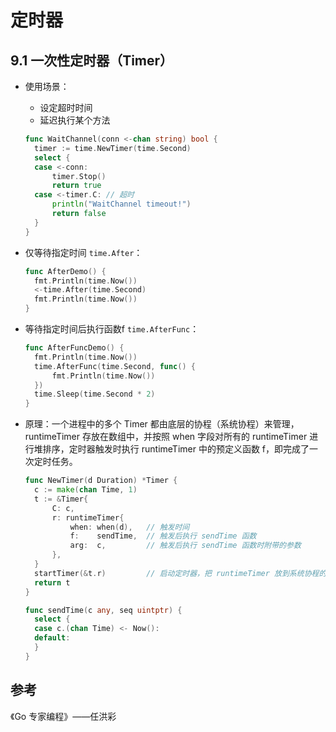 # 定时器

## 9.1 一次性定时器（Timer）

- 使用场景：

  - 设定超时时间
  - 延迟执行某个方法

  ```go
  func WaitChannel(conn <-chan string) bool {
  	timer := time.NewTimer(time.Second)
  	select {
  	case <-conn:
  		timer.Stop()
  		return true
  	case <-timer.C: // 超时
  		println("WaitChannel timeout!")
  		return false
  	}
  }
  ```

- 仅等待指定时间 `time.After`：

  ```go
  func AfterDemo() {
  	fmt.Println(time.Now())
  	<-time.After(time.Second)
  	fmt.Println(time.Now())
  }
  ```

- 等待指定时间后执行函数f `time.AfterFunc`：

  ```go
  func AfterFuncDemo() {
  	fmt.Println(time.Now())
  	time.AfterFunc(time.Second, func() {
  		fmt.Println(time.Now())
  	})
  	time.Sleep(time.Second * 2)
  }
  ```

- 原理：一个进程中的多个 Timer 都由底层的协程（系统协程）来管理，runtimeTimer 存放在数组中，并按照 when 字段对所有的 runtimeTimer 进行堆排序，定时器触发时执行 runtimeTimer 中的预定义函数 f，即完成了一次定时任务。

  ```go
  func NewTimer(d Duration) *Timer {
  	c := make(chan Time, 1)
  	t := &Timer{
  		C: c,
  		r: runtimeTimer{
  			when: when(d),   // 触发时间
  			f:    sendTime,  // 触发后执行 sendTime 函数
  			arg:  c,         // 触发后执行 sendTime 函数时附带的参数
  		},
  	}
  	startTimer(&t.r)         // 启动定时器，把 runtimeTimer 放到系统协程的堆中，由系统协程维护
  	return t
  }
  
  func sendTime(c any, seq uintptr) {
  	select {
  	case c.(chan Time) <- Now():
  	default:
  	}
  }
  ```


## 参考

《Go 专家编程》——任洪彩